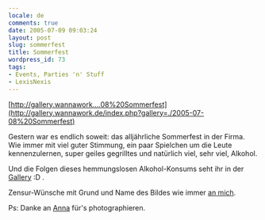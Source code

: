 ```yaml
---
locale: de
comments: true
date: 2005-07-09 09:03:24
layout: post
slug: sommerfest
title: Sommerfest
wordpress_id: 73
tags:
- Events, Parties 'n' Stuff
- LexisNexis
---
```


[http://gallery.wannawork....08%20Sommerfest](http://gallery.wannawork.de/index.php?gallery=./2005-07-08%20Sommerfest)



Gestern war es endlich soweit: das alljährliche Sommerfest in der Firma. Wie immer mit viel guter Stimmung, ein paar Spielchen um die Leute kennenzulernen, super geiles gegrilltes und natürlich viel, sehr viel, Alkohol.

Und die Folgen dieses hemmungslosen Alkohol-Konsums seht ihr in der [Gallery](http://gallery.wannawork.de/index.php?gallery=./2005-07-08%20Sommerfest) :D .

Zensur-Wünsche mit Grund und Name des Bildes wie immer [an mich](http://blog.wannawork.de/contact.php).

Ps: Danke an [Anna](http://gallery.wannawork.de/index.php?gallery=./2005-07-08%20Sommerfest&image=cimg0979.jpg) für's photographieren.
